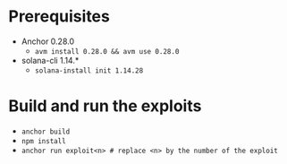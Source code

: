 # Prerequisites
- Anchor 0.28.0
    - `avm install 0.28.0 && avm use 0.28.0`
- solana-cli 1.14.*
    - `solana-install init 1.14.28`

# Build and run the exploits
- `anchor build`
- `npm install`
- `anchor run exploit<n> # replace <n> by the number of the exploit`
